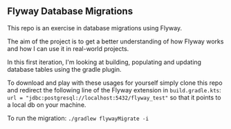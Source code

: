 <h2>Flyway Database Migrations</h2>

This repo is an exercise in database migrations using Flyway. 

The aim of the project is to get a better understanding of how Flyway works and how I can use it in real-world projects.

In this first iteration, I'm looking at building, populating and updating database tables using the gradle plugin. 

To download and play with these usages for yourself simply clone this repo and redirect the following line of the Flyway extension in ``build.gradle.kts``:
```url = "jdbc:postgresql://localhost:5432/flyway_test"```
so that it points to a local db on your machine. 

To run the migration: 
``./gradlew flywayMigrate -i ``

